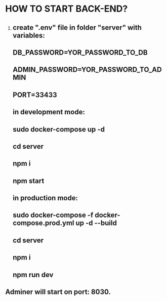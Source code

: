 # HOW TO START BACK-END?

1. ## create ".env" file in folder "server" with variables:
   ## DB_PASSWORD=YOR_PASSWORD_TO_DB
   ## ADMIN_PASSWORD=YOR_PASSWORD_TO_ADMIN
   ## PORT=33433
   ## in development mode:
   ## sudo docker-compose up -d
   ## cd server
   ## npm i
   ## npm start
   ## in production mode:
   ## sudo docker-compose -f docker-compose.prod.yml up -d --build
   ## cd server
   ## npm i
   ## npm run dev

## Adminer will start on port: 8030.
